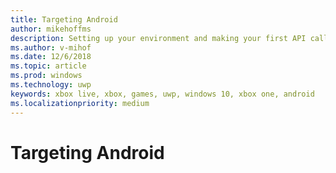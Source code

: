 ```yaml
---
title: Targeting Android
author: mikehoffms
description: Setting up your environment and making your first API call when targeting Android.
ms.author: v-mihof
ms.date: 12/6/2018
ms.topic: article
ms.prod: windows
ms.technology: uwp
keywords: xbox live, xbox, games, uwp, windows 10, xbox one, android
ms.localizationpriority: medium
---
```


# Targeting Android
